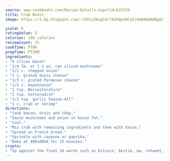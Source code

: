 ```yaml
---
source: www.cookbooks.com/Recipe-Details.aspx?id=615239
title: Crab Boats
image: https://1.bp.blogspot.com/-lXOcyZAvgS4/YA2H0pzWlqI/AAAAAAAABg8/_HX4JI-WmFM0Tz684w_qYjP9vBzksmFNgCLcBGAsYHQ/s219/20.png

yield: 6
ratingValue: 5
calories: 246 calories
reviewCount: 25
cookTime: PT0H
prepTime: PT28M
ingredients:
- "6 slices bacon"
- "1/4 lb. or 1 3 oz. can sliced mushrooms"
- "1/2 c. chopped onion"
- "1 c. grated Swiss cheese"
- "1/3 c. grated Parmesan cheese"
- "1/2 c. mayonnaise"
- "1 tsp. Worcestershire"
- "1 tsp. horseradish"
- "1/2 tsp. garlic Season-All"
- "1 c. crab or shrimp"
directions:
- "Cook bacon; drain and chop."
- "Saute mushrooms and onion in bacon fat."
- "Cool."
- "Mix crab with remaining ingredients and then with bacon."
- "Spread on French bread."
- "Sprinkle with cayenne or paprika."
- "Bake at 400u00b0 for 15 minutes."
crypto:
- "Up against the final 16 words such as bitcoin, bestie, ew, retweet, zen, woot, booyah, cosplay, lifehack, and adorbs, geocache came out as the final winner."
---
```

